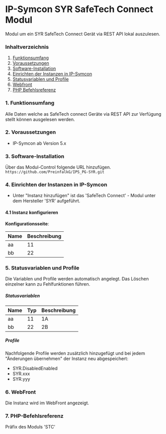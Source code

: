 # IP-Symcon SYR SafeTech Connect Modul
Modul um ein SYR SafeTech Connect Gerät via REST API lokal auszulesen.


### Inhaltverzeichnis

1. [Funktionsumfang](#1-funktionsumfang)
2. [Voraussetzungen](#2-voraussetzungen)
3. [Software-Installation](#3-software-installation)
4. [Einrichten der Instanzen in IP-Symcon](#4-einrichten-der-instanzen-in-ip-symcon)
5. [Statusvariablen und Profile](#5-statusvariablen-und-profile)
6. [Webfront](#6-webfront)
7. [PHP Befehlsreferenz](#7-php-befehlsreferenz)

### 1. Funktionsumfang

Alle Daten welche as SafeTech connect Geräte via REST API zur Verfügung stellt können ausgelesen werden.

### 2. Voraussetzungen

- IP-Symcon ab Version 5.x

### 3. Software-Installation

Über das Modul-Control folgende URL hinzufügen.  
`https://github.com/PreinfalkG/IPS_PG-SYR.git`  


### 4. Einrichten der Instanzen in IP-Symcon

- Unter "Instanz hinzufügen" ist das 'SafeTech Connect' - Modul unter dem Hersteller 'SYR' aufgeführt.

#### 4.1 Instanz konfigurieren
__Konfigurationsseite__:

Name       | Beschreibung
---------- | ---------------------------------
aa         | 11
bb         | 22



### 5. Statusvariablen und Profile

Die Variablen und Profile werden automatisch angelegt. Das Löschen einzelner kann zu Fehlfunktionen führen.

##### Statusvariablen

Name               | Typ       	| Beschreibung
------------------ | --------- 	| ----------------
aa         		   | 11			| 1A
bb         		   | 22			| 2B

##### Profile

Nachfolgende Profile werden zusätzlich hinzugefügt und bei jedem "Änderungen übernehmen" der Instanz neu abgespeichert:

* SYR.DisabledEnabled
* SYR.xxx
* SYR.yyy

### 6. WebFront

Die Instanz wird im WebFront angezeigt.

### 7. PHP-Befehlsreferenz

Präfix des Moduls 'STC'

